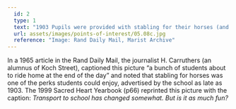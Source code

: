 ```yaml
---
  id: 2
  type: 1
  text: "1903 Pupils were provided with stabling for their horses (and a donkey!) at Koch Street."
  url: assets/images/points-of-interest/05.08c.jpg
  reference: "Image: Rand Daily Mail, Marist Archive"
---
```

In a 1965 article in the Rand Daily Mail, the journalist H. Carruthers (an alumnus of Koch Street), captioned this picture “a bunch of students about to ride home at the end of the day” and noted that stabling for horses was one of the perks students could enjoy, advertised by the school as late as 1903\. The 1999 Sacred Heart Yearbook (p66) reprinted this picture with the caption: _Transport to school has changed somewhat. But is it as much fun?_
        